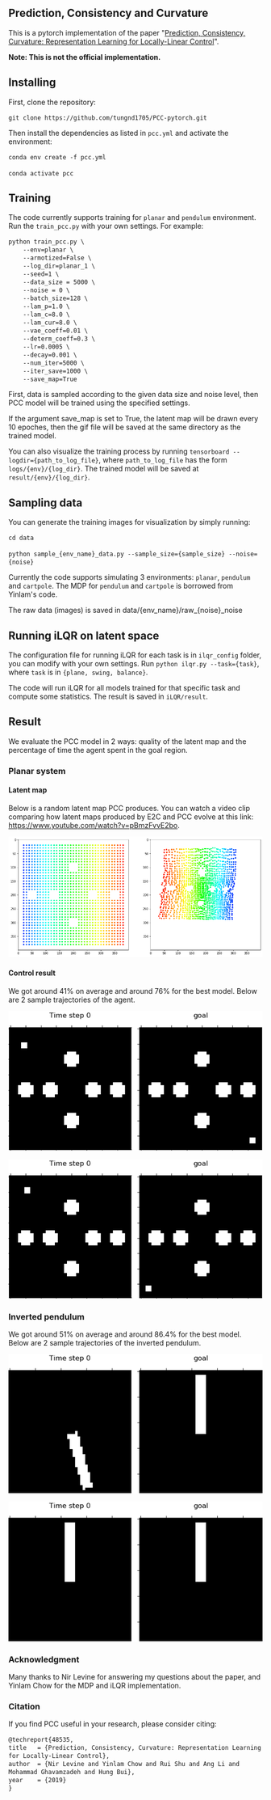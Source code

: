 ## Prediction, Consistency and Curvature

This is a pytorch implementation of the paper "[Prediction, Consistency, Curvature: Representation Learning for Locally-Linear Control](https://arxiv.org/abs/1909.01506)".

**Note: This is not the official implementation.**

## Installing

First, clone the repository:

```
git clone https://github.com/tungnd1705/PCC-pytorch.git
```

Then install the dependencies as listed in `pcc.yml` and activate the environment:

```
conda env create -f pcc.yml

conda activate pcc
```

## Training

The code currently supports training for ``planar`` and ``pendulum`` environment. Run the ``train_pcc.py`` with your own settings. For example:

```
python train_pcc.py \
    --env=planar \
    --armotized=False \
    --log_dir=planar_1 \
    --seed=1 \
    --data_size = 5000 \
    --noise = 0 \
    --batch_size=128 \
    --lam_p=1.0 \
    --lam_c=8.0 \
    --lam_cur=8.0 \
    --vae_coeff=0.01 \
    --determ_coeff=0.3 \
    --lr=0.0005 \
    --decay=0.001 \
    --num_iter=5000 \
    --iter_save=1000 \
    --save_map=True
```

First, data is sampled according to the given data size and noise level, then PCC model will be trained using the specified settings.

If the argument save_map is set to True, the latent map will be drawn every 10 epoches, then the gif file will be saved at the  same directory as the trained model.

You can also visualize the training process by running ``tensorboard --logdir={path_to_log_file}``, where ``path_to_log_file`` has the form ``logs/{env}/{log_dir}``. The trained model will be saved at ``result/{env}/{log_dir}``.

## Sampling data

You can generate the training images for visualization by simply running:

```
cd data

python sample_{env_name}_data.py --sample_size={sample_size} --noise={noise}
```

Currently the code supports simulating 3 environments: `planar`, `pendulum` and `cartpole`. The MDP for `pendulum` and `cartpole` is borrowed from Yinlam's code.

The raw data (images) is saved in data/{env_name}/raw\_{noise}\_noise
<!-- For the planar task, we base on [this](https://github.com/ethanluoyc/e2c-pytorch) implementation and modify for our needs. -->

## Running iLQR on latent space

The configuration file for running iLQR for each task is in ``ilqr_config`` folder, you can modify with your own settings. Run ``python ilqr.py --task={task}``, where ``task`` is in ``{plane, swing, balance}``.

The code will run iLQR for all models trained for that specific task and compute some statistics. The result is saved in ``iLQR/result``.

## Result
We evaluate the PCC model in 2 ways: quality of the latent map and the percentage of time the agent spent in the goal region.
### Planar system

#### Latent map
Below is a random latent map PCC produces. You can watch a video clip comparing how latent maps produced by E2C and PCC evolve at this link: https://www.youtube.com/watch?v=pBmzFvvE2bo.

![Latent space learned by PCC](sample_results/latent_map_sample.png)

#### Control result
We got around 41% on average and around 76% for the best model. Below are 2 sample trajectories of the agent.

![Sample planar trajectory 1](sample_results/planar_1.gif)

![Sample planar trajectory 2](sample_results/planar_2.gif)

### Inverted pendulum
We got around 51% on average and around 86.4% for the best model. Below are 2 sample trajectories of the inverted pendulum.

![Sample inverted pendulum trajectory 1](sample_results/pendulum_1.gif)

![Sample inverted pendulum trajectory 2](sample_results/pendulum_2.gif)
### Acknowledgment
Many thanks to Nir Levine for answering my questions about the paper, and Yinlam Chow for the MDP and iLQR implementation.

### Citation

If you find PCC useful in your research, please consider citing:

```
@techreport{48535,
title	= {Prediction, Consistency, Curvature: Representation Learning for Locally-Linear Control},
author	= {Nir Levine and Yinlam Chow and Rui Shu and Ang Li and Mohammad Ghavamzadeh and Hung Bui},
year	= {2019}
}
```
